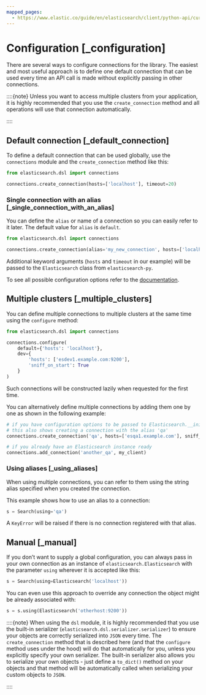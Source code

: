 ```yaml
---
mapped_pages:
  - https://www.elastic.co/guide/en/elasticsearch/client/python-api/current/_configuration.html
---
```


# Configuration [_configuration]

There are several ways to configure connections for the library. The easiest and most useful approach is to define one default connection that can be used every time an API call is made without explicitly passing in other connections.

::::{note}
Unless you want to access multiple clusters from your application, it is highly recommended that you use the `create_connection` method and all operations will use that connection automatically.

::::


## Default connection [_default_connection]

To define a default connection that can be used globally, use the `connections` module and the `create_connection` method like this:

```python
from elasticsearch.dsl import connections

connections.create_connection(hosts=['localhost'], timeout=20)
```

### Single connection with an alias [_single_connection_with_an_alias]

You can define the `alias` or name of a connection so you can easily refer to it later. The default value for `alias` is `default`.

```python
from elasticsearch.dsl import connections

connections.create_connection(alias='my_new_connection', hosts=['localhost'], timeout=60)
```

Additional keyword arguments (`hosts` and `timeout` in our example) will be passed to the `Elasticsearch` class from `elasticsearch-py`.

To see all possible configuration options refer to the [documentation](https://elasticsearch-py.readthedocs.io/en/latest/api/elasticsearch.html).



## Multiple clusters [_multiple_clusters]

You can define multiple connections to multiple clusters at the same time using the `configure` method:

```python
from elasticsearch.dsl import connections

connections.configure(
    default={'hosts': 'localhost'},
    dev={
        'hosts': ['esdev1.example.com:9200'],
        'sniff_on_start': True
    }
)
```

Such connections will be constructed lazily when requested for the first time.

You can alternatively define multiple connections by adding them one by one as shown in the following example:

```python
# if you have configuration options to be passed to Elasticsearch.__init__
# this also shows creating a connection with the alias 'qa'
connections.create_connection('qa', hosts=['esqa1.example.com'], sniff_on_start=True)

# if you already have an Elasticsearch instance ready
connections.add_connection('another_qa', my_client)
```

### Using aliases [_using_aliases]

When using multiple connections, you can refer to them using the string alias specified when you created the connection.

This example shows how to use an alias to a connection:

```python
s = Search(using='qa')
```

A `KeyError` will be raised if there is no connection registered with that alias.



## Manual [_manual]

If you don’t want to supply a global configuration, you can always pass in your own connection as an instance of `elasticsearch.Elasticsearch` with the parameter `using` wherever it is accepted like this:

```python
s = Search(using=Elasticsearch('localhost'))
```

You can even use this approach to override any connection the object might be already associated with:

```python
s = s.using(Elasticsearch('otherhost:9200'))
```

::::{note}
When using the `dsl` module, it is highly recommended that you use the built-in serializer (`elasticsearch.dsl.serializer.serializer`) to ensure your objects are correctly serialized into `JSON` every time. The `create_connection` method that is described here (and that the `configure` method uses under the hood) will do that automatically for you, unless you explicitly specify your own serializer. The built-in serializer also allows you to serialize your own objects - just define a `to_dict()` method on your objects and that method will be automatically called when serializing your custom objects to `JSON`.

::::



